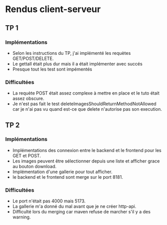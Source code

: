 # Rendus client-serveur
## TP 1
### Implémentations
- Selon les instructions du TP, j'ai implémenté les requètes GET/POST/DELETE.
- Le gettall était plus dur mais il a était implémenter avec succés
- Presque tout les test sont impémentés
### Difficultées
- La requète POST était assez complexe à mettre en place et le tuto était assez obscure.
- Je n'est pas fait le test deleteImagesShouldReturnMethodNotAllowed car je n'ai pas vu quand est-ce que delete n'autorise pas son execution.
## TP 2
### Implémentations
- Implémentations des connexion entre le backend et le frontend pour les GET et POST.
- Les images peuvent être sélectionner depuis une liste et afficher grace au bouton download.
- Implémentation d'une gallerie pour tout afficher.
- le backend et le frontend sont merge sur le port 8181.
### Difficultées
- Le port n'était pas 4000 mais 5173.
- La gallerie m'a donné du mal avant que je ne créer http-api.
- Difficulté lors du merging car maven refuse de marcher s'il y a des warning.